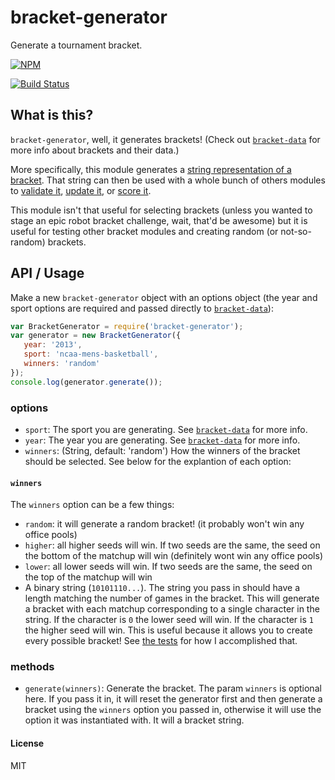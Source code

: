 bracket-generator
=================

Generate a tournament bracket.

[![NPM](https://nodei.co/npm/bracket-generator.png)](https://nodei.co/npm/bracket-generator/)

[![Build Status](https://travis-ci.org/tweetyourbracket/bracket-generator.png?branch=master)](https://travis-ci.org/tweetyourbracket/bracket-generator)


## What is this?
`bracket-generator`, well, it generates brackets! (Check out [`bracket-data`](https://github.com/tweetyourbracket/bracket-data) for more info about brackets and their data.)

More specifically, this module generates a [string representation of a bracket](https://gist.github.com/lukekarrys/2028007#explanation). That string can then be used with a whole bunch of others modules to [validate it](https://github.com/tweetyourbracket/bracket-validator), [update it](https://github.com/tweetyourbracket/bracket-updater), or [score it](https://github.com/tweetyourbracket/bracket-scorer).

This module isn't that useful for selecting brackets (unless you wanted to stage an epic robot bracket challenge, wait, that'd be awesome) but it is useful for testing other bracket modules and creating random (or not-so-random) brackets.

## API / Usage

Make a new `bracket-generator` object with an options object (the year and sport options are required and passed directly to [`bracket-data`](https://github.com/tweetyourbracket/bracket-data#which-sports-does-it-have)):

```js
var BracketGenerator = require('bracket-generator');
var generator = new BracketGenerator({
   year: '2013',
   sport: 'ncaa-mens-basketball',
   winners: 'random'
});
console.log(generator.generate());
```

### options

- `sport`: The sport you are generating. See [`bracket-data`](https://github.com/tweetyourbracket/bracket-data#api) for more info.
- `year`: The year you are generating. See [`bracket-data`](https://github.com/tweetyourbracket/bracket-data#api) for more info.
- `winners`: (String, default: 'random') How the winners of the bracket should be selected. See below for the explantion of each option:

#### `winners`

The `winners` option can be a few things:

- `random`: it will generate a random bracket! (it probably won't win any office pools)
- `higher`: all higher seeds will win. If two seeds are the same, the seed on the bottom of the matchup will win (definitely wont win any office pools)
- `lower`: all lower seeds will win. If two seeds are the same, the seed on the top of the matchup will win
- A binary string (`10101110...`). The string you pass in should have a length matching the number of games in the bracket. This will generate a bracket with each matchup corresponding to a single character in the string. If the character is `0` the lower seed will win. If the character is `1` the higher seed will win. This is useful because it allows you to create every possible bracket! See [the tests](https://github.com/tweetyourbracket/bracket-generator/blob/master/test/test.js#L15-L26) for how I accomplished that.

### methods

- `generate(winners)`: Generate the bracket. The param `winners` is optional here. If you pass it in, it will reset the generator first and then generate a bracket using the `winners` option you passed in, otherwise it will use the option it was instantiated with. It will a bracket string.

#### License

MIT